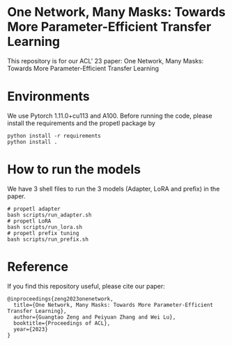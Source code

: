 # One Network, Many Masks: Towards More Parameter-Efficient Transfer Learning
This repository is for our ACL' 23 paper:
One Network, Many Masks: Towards More Parameter-Efficient Transfer Learning


# Environments

We use Pytorch 1.11.0+cu113 and A100.
Before running the code, please install the requirements and the propetl package by
```
python install -r requirements
python install .
```

# How to run the models
We have 3 shell files to run the 3 models (Adapter, LoRA and prefix) in the paper.

```
# propetl adapter
bash scripts/run_adapter.sh
# propetl LoRA
bash scripts/run_lora.sh
# propetl prefix tuning
bash scripts/run_prefix.sh
```

# Reference
If you find this repository useful, please cite our paper:
```
@inproceedings{zeng2023onenetwork,
  title={One Network, Many Masks: Towards More Parameter-Efficient Transfer Learning},
  author={Guangtao Zeng and Peiyuan Zhang and Wei Lu},
  booktitle={Proceedings of ACL},
  year={2023}
}
```